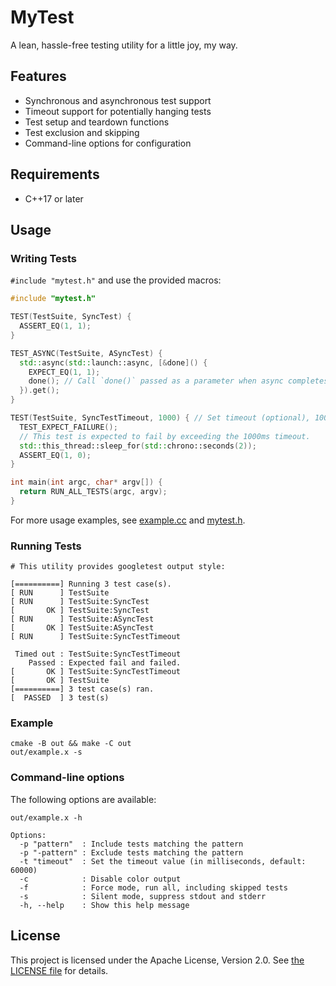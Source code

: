 # MyTest

A lean, hassle-free testing utility for a little joy, my way.

## Features

- Synchronous and asynchronous test support
- Timeout support for potentially hanging tests
- Test setup and teardown functions
- Test exclusion and skipping
- Command-line options for configuration

## Requirements

- C++17 or later

## Usage

### Writing Tests

`#include "mytest.h"` and use the provided macros:

```cpp
#include "mytest.h"

TEST(TestSuite, SyncTest) {
  ASSERT_EQ(1, 1);
}

TEST_ASYNC(TestSuite, ASyncTest) {
  std::async(std::launch::async, [&done]() {
    EXPECT_EQ(1, 1);
    done(); // Call `done()` passed as a parameter when async completes.
  }).get();
}

TEST(TestSuite, SyncTestTimeout, 1000) { // Set timeout (optional), 1000ms
  TEST_EXPECT_FAILURE();
  // This test is expected to fail by exceeding the 1000ms timeout.
  std::this_thread::sleep_for(std::chrono::seconds(2));
  ASSERT_EQ(1, 0);
}

int main(int argc, char* argv[]) {
  return RUN_ALL_TESTS(argc, argv);
}
```

For more usage examples, see [example.cc](example.cc) and [mytest.h](mytest.h).

### Running Tests

```shell
# This utility provides googletest output style:

[==========] Running 3 test case(s).
[ RUN      ] TestSuite
[ RUN      ] TestSuite:SyncTest
[       OK ] TestSuite:SyncTest
[ RUN      ] TestSuite:ASyncTest
[       OK ] TestSuite:ASyncTest
[ RUN      ] TestSuite:SyncTestTimeout

 Timed out : TestSuite:SyncTestTimeout
    Passed : Expected fail and failed.
[       OK ] TestSuite:SyncTestTimeout
[       OK ] TestSuite
[==========] 3 test case(s) ran.
[  PASSED  ] 3 test(s)
```

### Example

```shell
cmake -B out && make -C out
out/example.x -s
```

### Command-line options

The following options are available:

```shell
out/example.x -h

Options:
  -p "pattern"  : Include tests matching the pattern
  -p "-pattern" : Exclude tests matching the pattern
  -t "timeout"  : Set the timeout value (in milliseconds, default: 60000)
  -c            : Disable color output
  -f            : Force mode, run all, including skipped tests
  -s            : Silent mode, suppress stdout and stderr
  -h, --help    : Show this help message
```

## License

This project is licensed under the Apache License, Version 2.0. See [the LICENSE file](http://www.apache.org/licenses/LICENSE-2.0) for details.
